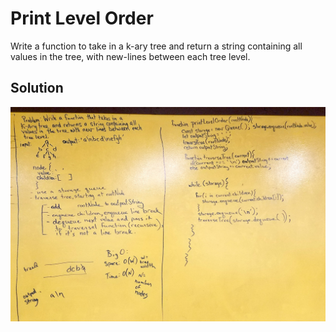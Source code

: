 # Print Level Order

Write a function to take in a k-ary tree and return a string containing all values in the tree, with new-lines between each tree level.

## Solution

![](../assets/print-level-order.jpg)